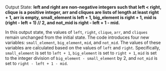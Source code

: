 Output State: **left and right are non-negative integers such that left < right, clique is a positive integer, arr and cliques are lists of length at least right + 1, arr is empty, small_element is left + 1, big_element is right + 1, mid is (right - left + 1) // 2, and not_mid is right - left + 1 - mid.**

In this output state, the values of `left`, `right`, `clique`, `arr`, and `cliques` remain unchanged from the initial state. The code introduces four new variables: `small_element`, `big_element`, `mid`, and `not_mid`. The values of these variables are calculated based on the values of `left` and `right`. Specifically, `small_element` is set to `left + 1`, `big_element` is set to `right + 1`, `mid` is set to the integer division of `big_element - small_element` by 2, and `not_mid` is set to `right - left + 1 - mid`.